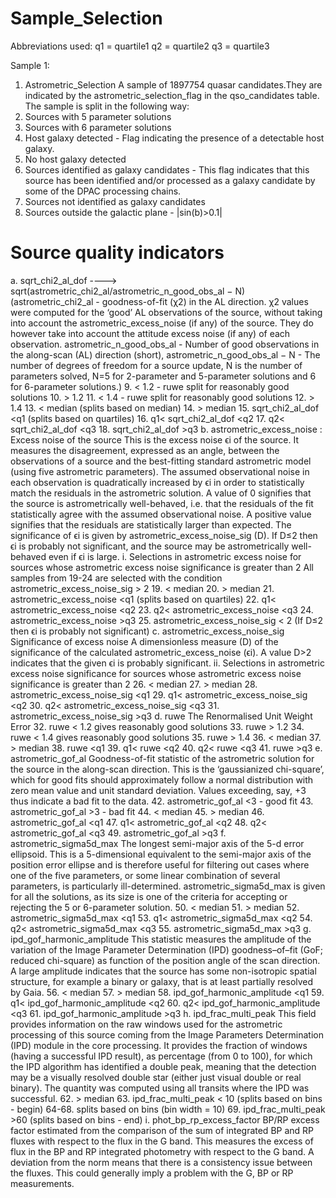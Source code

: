# Sample_Selection
Abbreviations used:
q1 = quartile1
q2 = quartile2
q3 = quartile3

Sample 1: 
1. Astrometric_Selection
A sample of 1897754 quasar candidates.They are indicated by the astrometric_selection_flag in the qso_candidates table.
The sample is split in the following way:
2. Sources with 5 parameter solutions
3. Sources with 6 parameter solutions
4. Host galaxy detected -  Flag indicating the presence of a detectable host galaxy.
5. No host galaxy detected
6. Sources identified as galaxy candidates - This flag indicates that this source has been identified and/or processed as a galaxy candidate by some of the DPAC processing chains.
7. Sources not identified as galaxy candidates
8. Sources outside the galactic plane - |sin(b)>0.1|
# Source quality indicators
a. sqrt_chi2_al_dof ----> sqrt(astrometric_chi2_al/astrometric_n_good_obs_al − N)
(astrometric_chi2_al - goodness-of-fit (χ2) in the AL direction.
χ2 values were computed for the ‘good’ AL observations of the source, without taking into account the astrometric_excess_noise (if any) of the source. They do however take into account the attitude excess noise (if any) of each observation. 
astrometric_n_good_obs_al - Number of good observations in the along-scan (AL) direction (short),
astrometric_n_good_obs_al − N - The number of degrees of freedom for a source update,
N is the number of parameters solved, N=5 for 2-parameter and 5-parameter solutions and 6 for 6-parameter solutions.)
9. < 1.2 - ruwe split for reasonably good solutions
10. > 1.2 
11. < 1.4 - ruwe split for reasonably good solutions
12. > 1.4
13. < median (splits based on median)
14. > median
15. sqrt_chi2_al_dof <q1 (splits based on quartiles)
16. q1< sqrt_chi2_al_dof <q2
17. q2< sqrt_chi2_al_dof <q3
18. sqrt_chi2_al_dof >q3
b. astrometric_excess_noise : Excess noise of the source 
This is the excess noise ϵi of the source. It measures the disagreement, expressed as an angle, between the observations of a source and the best-fitting standard astrometric model (using five astrometric parameters). The assumed observational noise in each observation is quadratically increased by ϵi in order to statistically match the residuals in the astrometric solution. A value of 0 signifies that the source is astrometrically well-behaved, i.e. that the residuals of the fit statistically agree with the assumed observational noise. A positive value signifies that the residuals are statistically larger than expected.
The significance of ϵi is given by astrometric_excess_noise_sig (D). If D≤2 then ϵi is probably not significant, and the source may be astrometrically well-behaved even if ϵi is large.
i. Selections in astrometric excess noise for sources whose astrometric excess noise significance is greater than 2
All samples from 19-24 are selected with the condition astrometric_excess_noise_sig > 2 
19. < median
20. > median
21. astrometric_excess_noise <q1 (splits based on quartiles)
22. q1< astrometric_excess_noise <q2
23. q2< astrometric_excess_noise <q3
24. astrometric_excess_noise >q3
25. astrometric_excess_noise_sig < 2 (If D≤2 then ϵi is probably not significant)
c. astrometric_excess_noise_sig
Significance of excess noise
A dimensionless measure (D) of the significance of the calculated astrometric_excess_noise (ϵi). 
A value D>2 indicates that the given ϵi is probably significant.
ii. Selections in astrometric excess noise significance for sources whose astrometric excess noise significance is greater than 2
26. < median
27. > median
28. astrometric_excess_noise_sig <q1
29. q1< astrometric_excess_noise_sig <q2
30. q2< astrometric_excess_noise_sig <q3
31. astrometric_excess_noise_sig >q3
d. ruwe
The Renormalised Unit Weight Error
32. ruwe < 1.2 gives reasonably good solutions
33. ruwe > 1.2
34. ruwe < 1.4 gives reasonably good solutions
35. ruwe > 1.4
36. < median
37. > median
38. ruwe <q1
39. q1< ruwe <q2
40. q2< ruwe <q3
41. ruwe >q3
e. astrometric_gof_al
Goodness-of-fit statistic of the astrometric solution for the source in the along-scan direction. This is the ‘gaussianized chi-square’, which for good fits should approximately follow a normal distribution with zero mean value and unit standard deviation. Values exceeding, say, +3 thus indicate a bad fit to the data.
42. astrometric_gof_al <3 - good fit
43. astrometric_gof_al >3 - bad fit
44. < median
45. > median
46. astrometric_gof_al <q1
47. q1< astrometric_gof_al <q2
48. q2< astrometric_gof_al <q3
49. astrometric_gof_al >q3
f. astrometric_sigma5d_max
The longest semi-major axis of the 5-d error ellipsoid.
This is a 5-dimensional equivalent to the semi-major axis of the position error ellipse and is therefore useful for filtering out cases where one of the five parameters, or some linear combination of several parameters, is particularly ill-determined.
astrometric_sigma5d_max is given for all the solutions, as its size is one of the criteria for accepting or rejecting the 5 or 6-parameter solution.
50. < median
51. > median
52. astrometric_sigma5d_max <q1
53. q1< astrometric_sigma5d_max <q2
54. q2< astrometric_sigma5d_max <q3
55. astrometric_sigma5d_max >q3
g. ipd_gof_harmonic_amplitude
This statistic measures the amplitude of the variation of the Image Parameter Determination (IPD) goodness–of–fit (GoF; reduced chi-square) as function of the position angle of the scan direction. A large amplitude indicates that the source has some non-isotropic spatial structure, for example a binary or galaxy, that is at least partially resolved by Gaia.
56. < median
57. > median
58. ipd_gof_harmonic_amplitude <q1
59. q1< ipd_gof_harmonic_amplitude <q2
60. q2< ipd_gof_harmonic_amplitude <q3
61. ipd_gof_harmonic_amplitude >q3
h. ipd_frac_multi_peak
This field provides information on the raw windows used for the astrometric processing of this source coming from the Image Parameters Determination (IPD) module in the core processing. It provides the fraction of windows (having a successful IPD result), as percentage (from 0 to 100), for which the IPD algorithm has identified a double peak, meaning that the detection may be a visually resolved double star (either just visual double or real binary). The quantity was computed using all transits where the IPD was successful.
62. > median
63. ipd_frac_multi_peak < 10 (splits based on bins - begin)
64-68. splits based on bins (bin width = 10)
69. ipd_frac_multi_peak >60 (splits based on bins - end)
i. phot_bp_rp_excess_factor
BP/RP excess factor estimated from the comparison of the sum of integrated BP and RP fluxes with respect to the flux in the G band. This measures the excess of flux in the BP and RP integrated photometry with respect to the G band. A deviation from the norm means that there is a consistency issue between the fluxes. This could generally imply a problem with the G, BP or RP measurements. 

 

 





